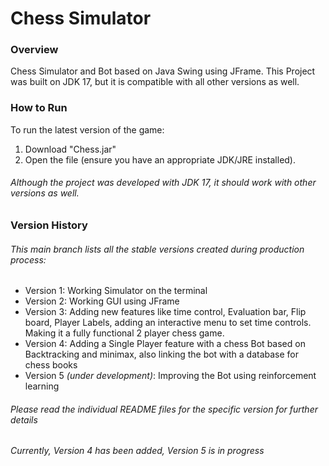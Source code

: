 # Chess Simulator

### Overview
Chess Simulator and Bot based on Java Swing using JFrame.
This Project was built on JDK 17, but it is compatible with all other versions as well.

### How to Run
To run the latest version of the game:
1) Download "Chess.jar"
2) Open the file (ensure you have an appropriate JDK/JRE installed).
###### *Although the project was developed with JDK 17, it should work with other versions as well.*

### Version History
###### This main branch lists all the stable versions created during production process: 
- Version 1: Working Simulator on the terminal
- Version 2: Working GUI using JFrame
- Version 3: Adding new features like time control, Evaluation bar, Flip board, Player Labels, adding an interactive menu to set time controls. Making it a fully functional 2 player chess game.
- Version 4: Adding a Single Player feature with a chess Bot based on Backtracking and minimax, also linking the bot with a database for chess books
- Version 5 *(under development)*: Improving the Bot using reinforcement learning

###### Please read the individual README files for the specific version for further details

###### *Currently, Version 4 has been added, Version 5 is in progress*
